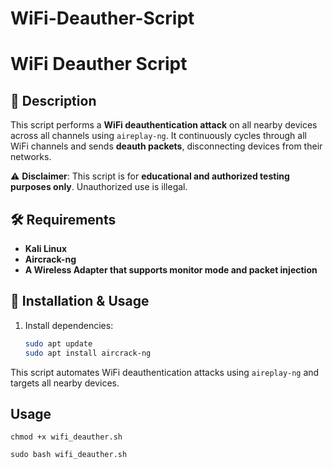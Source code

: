 # WiFi-Deauther-Script
# WiFi Deauther Script

## 📌 Description
This script performs a **WiFi deauthentication attack** on all nearby devices across all channels using `aireplay-ng`. It continuously cycles through all WiFi channels and sends **deauth packets**, disconnecting devices from their networks.

⚠️ **Disclaimer**: This script is for **educational and authorized testing purposes only**. Unauthorized use is illegal.

## 🛠️ Requirements
- **Kali Linux**
- **Aircrack-ng**
- **A Wireless Adapter that supports monitor mode and packet injection**

## 🚀 Installation & Usage
1. Install dependencies:
   ```sh
   sudo apt update
   sudo apt install aircrack-ng
This script automates WiFi deauthentication attacks using `aireplay-ng` and targets all nearby devices.

## Usage
```
chmod +x wifi_deauther.sh
```
```
sudo bash wifi_deauther.sh
